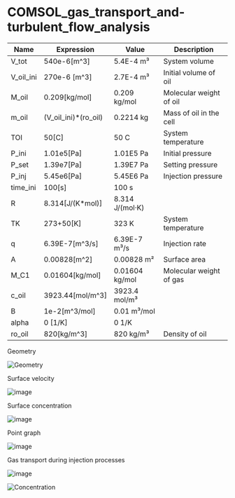 # COMSOL_gas_transport_and-turbulent_flow_analysis


| Name     | Expression      | Value     |  Description     |
| ------------- | ------------- | -------- | --------- |
| V_tot	| 540e-6[m^3]	| 5.4E-4 m³	| System volume |
| V_oil_ini	| 270e-6 [m^3] |	2.7E-4 m³	| Initial volume of oil |
| M_oil	| 0.209[kg/mol]	| 0.209 kg/mol	| Molecular weight of oil |
| m_oil	| (V_oil_ini)*(ro_oil)	| 0.2214 kg	| Mass of oil in the cell |
| TOI	| 50[C]	| 50 C	| System temperature |
| P_ini	| 1.01e5[Pa]	| 1.01E5 Pa	| Initial pressure |
| P_set	| 1.39e7[Pa]	| 1.39E7 Pa	| Setting pressure |
| P_inj	| 5.45e6[Pa]	| 5.45E6 Pa	| Injection pressure |
| time_ini	| 100[s]	| 100 s |  |	
| R	| 8.314[J/(K*mol)]	| 8.314 J/(mol·K) |  |	
| TK	| 273+50[K]	| 323 K	| System temperature |
| q	| 6.39E-7[m^3/s]	| 6.39E-7 m³/s	| Injection rate |
| A	| 0.00828[m^2]	| 0.00828 m²	| Surface area |
| M_C1	| 0.01604[kg/mol]	| 0.01604 kg/mol	| Molecular weight of gas |
| c_oil	| 3923.44[mol/m^3]	| 3923.4 mol/m³	|  |
| B	| 1e-2[m^3/mol]	| 0.01 m³/mol |  |	
| alpha	| 0 [1/K]	| 0 1/K |	 |
| ro_oil	| 820[kg/m^3]	| 820 kg/m³	| Density of oil |

Geometry

![Geometry](https://user-images.githubusercontent.com/86640902/209020350-a7b6245a-777b-45c9-8286-8179784ca0c6.png)

Surface velocity

![image](https://user-images.githubusercontent.com/86640902/209023584-7cbfe43e-4d45-42a0-a5d9-37900b8e2c1e.png)

Surface concentration

![image](https://user-images.githubusercontent.com/86640902/209023651-0cb2ebe5-e095-41e1-9bd9-f9cdf65746fe.png)

Point graph

![image](https://user-images.githubusercontent.com/86640902/209019075-1f9386a0-c512-4cee-8619-58089ef1db06.png)

Gas transport during injection processes

![image](https://user-images.githubusercontent.com/86640902/209019163-29b680bf-03a6-4c6a-9594-79315b156db9.png)

![Concentration](https://user-images.githubusercontent.com/86640902/209023203-4f951c5c-2070-406c-b8a9-1de68f5b3a5c.gif)
